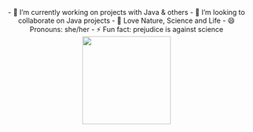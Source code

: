 <div align="center">
- 🔭 I’m currently working on projects with Java & others
- 👯 I’m looking to collaborate on Java projects
- 🌱 Love Nature, Science and Life
- 😄 Pronouns: she/her
- ⚡ Fun fact: prejudice is against science
</div>

<!--
**ArielTSP/ArielTSP** is a ✨ _special_ ✨ repository because its `README.md` (this file) appears on your GitHub profile.

-->
<div align="center">
  <a href="https://github.com/ArielTSP">
  <img height="180em" src="https://github-readme-stats.vercel.app/api?username=ArielTSP&show_icons=true&theme=dark&include_all_commits=true&count_private=true"/>
</div>
